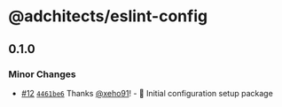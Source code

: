 # @adchitects/eslint-config<!-- markdownlint-disable line-length list-marker-space no-duplicate-header ul-style ul-indent no-bare-urls -->

## 0.1.0

### Minor Changes

-   [#12](https://github.com/Adchitects/configs/pull/12) [`4461be6`](https://github.com/Adchitects/configs/commit/4461be6ae10db82835b8448b406fc4d23aaf038a) Thanks [@xeho91](https://github.com/xeho91)! - 🎉 Initial configuration setup package
